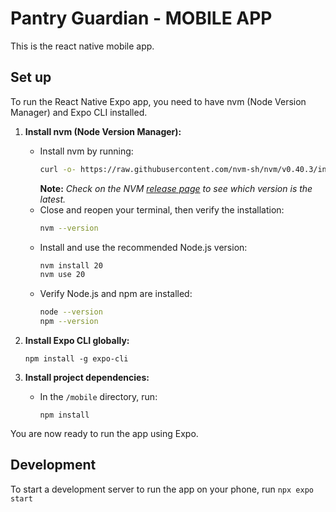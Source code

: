 # Pantry Guardian - MOBILE APP

This is the react native mobile app.

## Set up

To run the React Native Expo app, you need to have nvm (Node Version Manager) and Expo CLI installed.

1. **Install nvm (Node Version Manager):**
   - Install nvm by running:
     ```bash
     curl -o- https://raw.githubusercontent.com/nvm-sh/nvm/v0.40.3/install.sh | bash
     ```
     **Note:** *Check on the NVM [release page](https://github.com/nvm-sh/nvm/releases) to see which version is the latest.*
   - Close and reopen your terminal, then verify the installation:
     ```bash
     nvm --version
     ```
   - Install and use the recommended Node.js version:
     ```bash
     nvm install 20
     nvm use 20
     ```
   - Verify Node.js and npm are installed:
     ```bash
     node --version
     npm --version
     ```

2. **Install Expo CLI globally:**
   ```
   npm install -g expo-cli
   ```

3. **Install project dependencies:**
   - In the `/mobile` directory, run:
     ```
     npm install
     ```

You are now ready to run the app using Expo.

## Development
To start a development server to run the app on your phone, run `npx expo start`